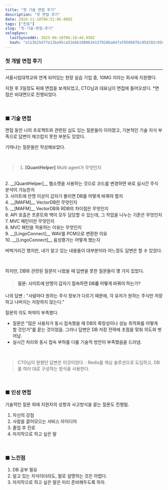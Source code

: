 ```yaml
---
title: "첫 기술 면접 후기"
description: "첫 면접 후기"
date: 2024-11-18T06:51:06.088Z
tags: ["진로"]
slug: "첫-기술-면접-후기"
velogSync:
  lastSyncedAt: 2025-08-18T06:18:44.950Z
  hash: "e113b25d7fe12ba95ca52ebb1080b3413f9286a64faf050b07bc95d192c958aa"
---
```


### 첫 개발 면접 후기

---

서울시립대학교와 연계 되어있는 현장 실습 기업 중, 10MG 이라는 회사에 지원했다.

지원 후 3일정도 뒤에 면접을 보게되었고, CTO님과 대표님이 면접에 들어오셨다. *면접은 비대면으로 진행되었다.

<br>


### ■ 기술 면접
면접 동안 나의 프로젝트와 관련된 심도 있는 질문들이 이어졌고, 기본적인 기술 지식 부족으로 답변이 매끄럽지 못한 부분도 있었다. 

기억나는 질문들만 작성해보았다.

<br>

>1. __[QuantHelper]__ Multi agent가 무엇인지
<br>
2. __[QuantHelper]__ 웹소켓을 사용하는 것으로 코드를 변경하면 바로 실시간 주식 분석이 가능한지
<br>
3. 사이트에 만명 이상이 갑자기 몰리면 DB를 어떻게 바꿔야 할지
<br>
4. __[MAFM]__ VectorDB란 무엇인지
<br>
5. __[MAFM]__ VectorDB와 RDB의 차이점은 무엇인지
<br>
6. API 호출은 프론트와 백이 모두 담당할 수 있는데, 그 작업을 나누는 기준은 무엇인지
<br>
7. MVC 패턴이란 무엇인지
<br>
8. MVC 패턴을 적용하는 이유는 무엇인지
<br>
9. __[LingoConnect]__ WAV를 PCM으로 변환한 이유
<br>
10. __[LingoConnect]__ 음성평가는 어떻게 했는지

버벅거리긴 했지만, 내가 알고 있는 내용들이 대부분이라 어느정도 답변은 할 수 있었다.

<br>

하지만, DB와 관련된 질문이 나왔을 때 답변을 못한 질문들이 몇 가지 있었다.

> #### 질문: 사이트에 만명이 갑자기 접속하면 DB를 어떻게 바꿔야 하는가?

나의 답변
: "사람마다 원하는 주식 정보가 다르기 때문에, 각 유저가 원하는 주식만 저장하고 나머지는 저장하지 않는다."

질문의 의도 파악이 부족했다.
   - 질문은 "많은 사용자가 동시 접속했을 때 DB의 확장성이나 성능 최적화를 어떻게 할 것인가"를 묻는 것이었음. 
   그러나 답변은 DB 저장 전략에 초점을 맞춰 의도와 벗어남.
   - 실시간 처리와 동시 접속 부하를 다룰 기술적 방안이 부족했음을 드러냄.
   
<br>

>CTO님이 원했던 답변은 이것이었다.
: Redis를 캐싱 솔루션으로 도입하고, DB를 여러 대로 구성하는 방식을 사용한다.


<br>

### ■ 인성 면접
기술적인 질문 외에 지원자의 성향과 사고방식을 묻는 질문도 진행됨.

1. 자신의 강점
2. 사람을 끌어모으는 서비스 아이디어
3. 졸업 후 진로
4. 마지막으로 하고 싶은 말

<br>

### ■ 느낀점
1. DB 공부 필요
2. 알고 있는 지식이더라도, 말로 설명하는 것은 어렵다.
3. 마지막으로 하고 싶은 말은 미리 준비해두도록 하자.

